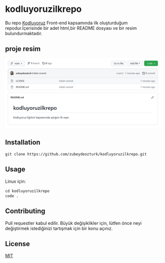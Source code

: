 # kodluyoruzilkrepo
Bu repo [Kodluyoruz](https://www.kodluyoruz.org) Front-end kapsamında ilk oluşturduğum repodur.İçerisinde bir adet html,bir README dosyası ve bir resim bulundurmaktadır.

## proje resim
![Image](resim.png)

## Installation
```
git clone https://github.com/zubeydeozturk/kodluyoruzilkrepo.git
```

## Usage
Linux için:
```linux
cd kodluyoruzilkrepo
code .
```

## Contributing
Pull requestler kabul edilir. Büyük değişiklikler için, lütfen önce neyi değiştirmek istediğinizi tartışmak için bir konu açınız.

## License
[MIT](https://choosealicense.com/licenses/mit/)
